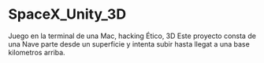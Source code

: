 # SpaceX_Unity_3D
Juego en la terminal de una Mac, hacking Ético, 3D
Este proyecto consta de una Nave parte desde un superficie y intenta subir hasta llegat a una base kilometros arriba.
